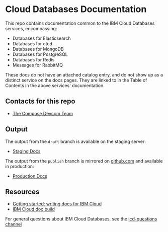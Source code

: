 # Cloud Databases Documentation

This repo contains documentation common to the IBM Cloud Databases services, encompassing:
- Databases for Elasticsearch
- Databases for etcd
- Databases for MongoDB
- Databases for PostgreSQL
- Databases for Redis
- Messages for RabbitMQ

These docs do not have an attached catalog entry, and do not show up as a distinct service on the docs pages. They are linked to in the Table of Contents in the above services' documentation.

## Contacts for this repo

- [The Compose Devcom Team](https://github.ibm.com/orgs/cloud-docs/teams/compose-devcom)

## Output

The output from the `draft` branch is available on the staging server: 

- [Staging Docs](https://test.cloud.ibm.com/docs/services/cloud-databases)

The output from the `publish` branch is mirrored on [github.com](https://github.com/ibm-cloud-docs/cloud-databases) and available in production:
- [Production Docs](https://cloud.ibm.com/docs/services/cloud-databases)

## Resources

- [Getting started: writing docs for IBM Cloud](https://test.cloud.ibm.com/docs/developing/writing?topic=writing-get-started-onboarding)
- [IBM Cloud doc build](https://test.cloud.ibm.com/docs/developing/writing?topic=writing-get-start-docbuilds)

For general questions about IBM Cloud Databases, see the [icd-questions channel](https://ibm-cloudplatform.slack.com/messages/C534XRCF3/)


